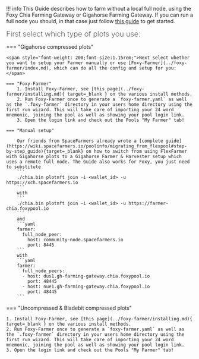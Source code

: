 !!! info
    This Guide describes how to farm without a local full node, using the Foxy Chia Farming Gateway or Gigahorse Farming Gateway. If you can run a full node you should, in that case just follow [this guide](../foxy-pool/pools/chia/getting-started.md) to get started.

<span style="font-weight: 200;font-size:1.25rem;">First select which type of plots you use:</span>

=== "Gigahorse compressed plots"

    <span style="font-weight: 200;font-size:1.15rem;">Next select whether you want to setup your Farmer manually or use [Foxy-Farmer](../foxy-farmer/index.md), which can do all the config and setup for you:</span>

    === "Foxy-Farmer"
        1. Install Foxy-Farmer, see [this page](../foxy-farmer/installing.md){ target=_blank } on the various install methods.
        2. Run Foxy-Farmer once to generate a `foxy-farmer.yaml` as well as the `.foxy-farmer` directory in your users home directory using the first run wizard. This will take care of importing your 24 word mnemonic, joining the pool as well as showing your pool login link.
        3. Open the login link and check out the Pools "My Farmer" tab!

    === "Manual setup"

        Our friends from SpaceFarmers already wrote a [complete guide](https://wiki.spacefarmers.io/poolinfo/migrating_from_flexpool#step-by-step_guide){target=_blank} on how to switch from using FlexFarmer with Gigahorse plots to a Gigahorse Farmer & Harvester setup which uses a remote full node. The Guide also works for Foxy, you just need to substitute
        ```
        ./chia.bin plotnft join -i <wallet_id> -u https://xch.spacefarmers.io
        ```
        with
        ```
        ./chia.bin plotnft join -i <wallet_id> -u https://farmer-chia.foxypool.io
        ```
        and
        ```yaml
        farmer:
          full_node_peer:
            host: community-node.spacefarmers.io
            port: 8445
        ```
        with
        ```yaml
        farmer:
          full_node_peers:
          - host: dus1.gh-farming-gateway.chia.foxypool.io
            port: 48445
          - host: nue1.gh-farming-gateway.chia.foxypool.io
            port: 48445
        ```

=== "Uncompressed & Bladebit compressed plots"

    1. Install Foxy-Farmer, see [this page](../foxy-farmer/installing.md){ target=_blank } on the various install methods.
    2. Run Foxy-Farmer once to generate a `foxy-farmer.yaml` as well as the `.foxy-farmer` directory in your users home directory using the first run wizard. This will take care of importing your 24 word mnemonic, joining the pool as well as showing your pool login link.
    3. Open the login link and check out the Pools "My Farmer" tab!
